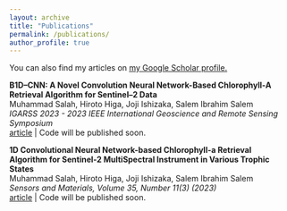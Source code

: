 ```yaml
---
layout: archive
title: "Publications"
permalink: /publications/
author_profile: true
---
```


You can also find my articles on <u><a href="{{author.googlescholar}}">my Google Scholar profile</a>.</u>

<!-- {% include base_path %}

{% for post in site.publications reversed %}
  {% include archive-single.html %}
{% endfor %} -->

**B1D–CNN: A Novel Convolution Neural Network-Based Chlorophyll-A Retrieval Algorithm for Sentinel–2 Data**\
Muhammad Salah, Hiroto Higa, Joji Ishizaka, Salem Ibrahim Salem\
*IGARSS 2023 - 2023 IEEE International Geoscience and Remote Sensing Symposium*\
[article](https://ieeexplore.ieee.org/document/10281795) |
Code will be published soon.


**1D Convolutional Neural Network-based Chlorophyll-a Retrieval Algorithm for Sentinel-2 MultiSpectral Instrument in Various Trophic States**\
Muhammad Salah, Hiroto Higa, Joji Ishizaka, Salem Ibrahim Salem\
*Sensors and Materials, Volume 35, Number 11(3) (2023)*\
[article](https://doi.org/10.18494/SAM4331) |
Code will be published soon.